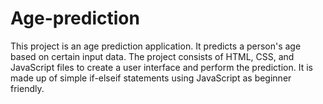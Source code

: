# Age-prediction
This project is an age prediction application. It predicts a person's age based on certain input data. The project consists of HTML, CSS, and JavaScript files to create a user interface and perform the prediction. It is made up of simple if-elseif statements using JavaScript as beginner friendly.

